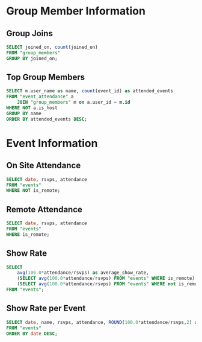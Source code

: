 # Group Member Information

## Group Joins

```sql
SELECT joined_on, count(joined_on)
FROM "group_members"
GROUP BY joined_on;
```

## Top Group Members

```sql
SELECT m.user_name as name, count(event_id) as attended_events
FROM "event_attendance" a
    JOIN "group_members" m on a.user_id = m.id
WHERE NOT a.is_host
GROUP BY name
ORDER BY attended_events DESC;
```

# Event Information

## On Site Attendance

```sql
SELECT date, rsvps, attendance
FROM "events"
WHERE NOT is_remote;
```

## Remote Attendance

```sql
SELECT date, rsvps, attendance
FROM "events"
WHERE is_remote;
```

## Show Rate

```sql
SELECT 
    avg(100.0*attendance/rsvps) as average_show_rate,
    (SELECT avg(100.0*attendance/rsvps) FROM "events" WHERE is_remote) as remote_show_rate,
    (SELECT avg(100.0*attendance/rsvps) FROM "events" WHERE not is_remote) as onsite_show_rate
FROM "events";
```

## Show Rate per Event

```sql
SELECT date, name, rsvps, attendance, ROUND(100.0*attendance/rsvps,2) as show_rate 
FROM "events"
ORDER BY date DESC;
```
